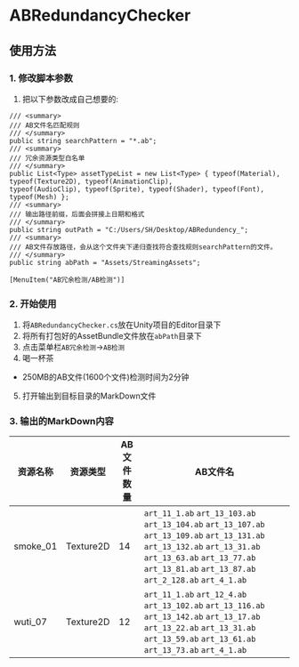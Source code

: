 # ABRedundancyChecker
## 使用方法
### 1. 修改脚本参数
1. 把以下参数改成自己想要的:
```CSharp
/// <summary>
/// AB文件名匹配规则
/// </summary>
public string searchPattern = "*.ab";
/// <summary>
/// 冗余资源类型白名单
/// </summary>
public List<Type> assetTypeList = new List<Type> { typeof(Material), typeof(Texture2D), typeof(AnimationClip),   
typeof(AudioClip), typeof(Sprite), typeof(Shader), typeof(Font), typeof(Mesh) };
/// <summary>
/// 输出路径前缀，后面会拼接上日期和格式
/// </summary>
public string outPath = "C:/Users/SH/Desktop/ABRedundency_";
/// <summary>
/// AB文件存放路径，会从这个文件夹下递归查找符合查找规则searchPattern的文件。
/// </summary>
public string abPath = "Assets/StreamingAssets";

[MenuItem("AB冗余检测/AB检测")]
```
### 2. 开始使用
1. 将`ABRedundancyChecker.cs`放在Unity项目的Editor目录下
2. 将所有打包好的AssetBundle文件放在`abPath`目录下
3. 点击菜单栏`AB冗余检测`->`AB检测`
4. 喝一杯茶
  - 250MB的AB文件(1600个文件)检测时间为2分钟
5. 打开输出到目标目录的MarkDown文件  
### 3. 输出的MarkDown内容  
|资源名称 | 资源类型 | AB文件数量 | AB文件名|
|---|---|---|---|
|smoke_01|Texture2D|14|`art_11_1.ab` `art_13_103.ab` `art_13_104.ab` `art_13_107.ab` `art_13_109.ab` `art_13_131.ab` `art_13_132.ab` `art_13_31.ab` `art_13_63.ab` `art_13_77.ab` `art_13_81.ab` `art_13_87.ab` `art_2_128.ab` `art_4_1.ab` |
|wuti_07|Texture2D|12|`art_11_1.ab` `art_12_4.ab` `art_13_102.ab` `art_13_116.ab` `art_13_142.ab` `art_13_17.ab` `art_13_22.ab` `art_13_31.ab` `art_13_59.ab` `art_13_61.ab` `art_13_73.ab` `art_4_1.ab` |
